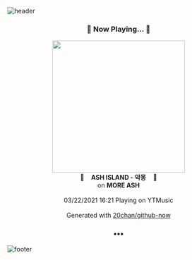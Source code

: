 ![header](https://capsule-render.vercel.app/api?type=wave&height=170&section=header&text=Hi.%20I'm%20SHIFT&fontColor=090707&fontAlignX=45&fontAlignY=65&fontSize=100)

<h3 align="center">🎵 Now Playing... 🎵</h3>
<p align="center">
  <a href="https://music.youtube.com/watch?v=Q0sZX07H2Ew">
    <img width="300" src="https://lh3.googleusercontent.com/DP_fOOsoXNgNwvVCrkzhTluh_Va4w-En43Q5qvufCAIWSSEVEPjOkpQ4xOIXOycNCpcuFhFUUGkMZ9mOYA">
  </a>
  <br>
  🎵&nbsp&nbsp&nbsp <b>ASH ISLAND - 악몽</b> &nbsp&nbsp&nbsp🎵
  <br>
  on <b>MORE ASH</b>
  
  <br />
  <br />
  03/22/2021 16:21 Playing on YTMusic
  <br />
  <br />
  Generated with <a href="https://github.com/20chan/github-now">20chan/github-now</a>
</p>

<h3 align="center">•••</h3>

![footer](https://capsule-render.vercel.app/api?type=wave&height=150&section=footer)

